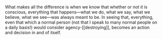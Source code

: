 What makes all the difference is when we know that whether or not it is conscious, everything that happens—what we do, what we say, what we believe, what we see—was always meant to be. In seeing that, everything, even that which a normal person (not that I speak to many normal people on a daily basis!) would consider agency-[[destroying]], becomes an action and decision in and of itself. 